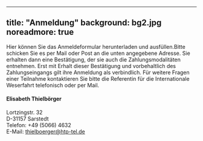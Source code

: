 
---
title: "Anmeldung"
background: bg2.jpg
noreadmore: true
---
Hier können Sie das Anmeldeformular herunterladen und ausfüllen.Bitte schicken Sie es per Mail oder Post an die unten angegebene Adresse. 
Sie erhalten dann eine Bestätigung, der sie auch die Zahlungsmodalitäten entnehmen. Erst mit Erhalt dieser Bestätigung und vorbehaltlich des Zahlungseingangs gilt ihre Anmeldung als verbindlich.
Für weitere Fragen einer Teilnahme kontaktieren Sie bitte die Referentin für die Internationale Weserfahrt telefonisch oder per Mail.

#### Elisabeth Thielbörger
Lortzingstr. 32  
D-31157 Sarstedt  
Telefon: +49 (5066) 4632  
E-Mail: <thielboerger@htp-tel.de>
